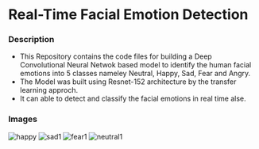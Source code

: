 # Real-Time Facial Emotion Detection

### Description
- This Repository contains the code files for building a Deep Convolutional Neural Netwok based model to identify the human facial emotions into 5 classes nameley Neutral, Happy, Sad, Fear and Angry.
- The Model was built using Resnet-152 architecture by the transfer learning approch.
- It can able to detect and classify the facial emotions in real time alse. 

### Images
![happy](https://user-images.githubusercontent.com/71257512/148688614-5e6c19db-be4d-4ed4-b190-ce84e1845655.jpg)
![sad1](https://user-images.githubusercontent.com/71257512/148688620-aa18a674-77c1-4ef6-b5df-729ed746b762.jpg)
![fear1](https://user-images.githubusercontent.com/71257512/148688633-e9a3c81c-81cc-4b66-927b-86105dbfde95.jpg)
![neutral1](https://user-images.githubusercontent.com/71257512/148688699-24929975-344b-440f-ba5d-3315f2d84bc1.jpg)
